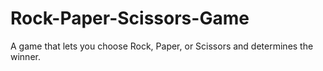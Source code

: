 # Rock-Paper-Scissors-Game
A game that lets you choose Rock, Paper, or Scissors and determines the winner.
